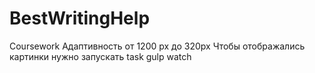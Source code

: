 # BestWritingHelp
Coursework
Адаптивность от 1200 px до 320px
Чтобы отображались картинки нужно запускать task gulp watch
